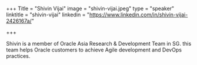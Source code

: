 +++
Title = "Shivin Vijai"
image = "shivin-vijai.jpeg"
type = "speaker"
linktitle = "shivin-vijai"
linkedin = "https://www.linkedin.com/in/shivin-vijai-2426167a/"

+++

Shivin is a member of Oracle Asia Research & Development Team in SG. this team helps Oracle customers to achieve Agile development and DevOps practices.
